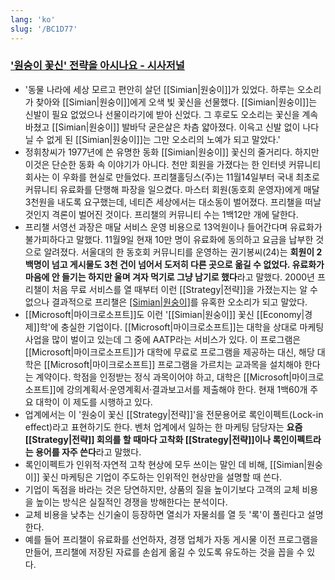 ```yaml
---
lang: 'ko'
slug: '/BC1D77'
---
```


### ['원숭이 꽃신' 전략을 아시나요 - 시사저널](http://www.sisajournal.com/news/articleView.html?idxno=85480)

- '동물 나라에 세상 모르고 편안히 살던 [[Simian|원숭이]]가 있었다. 하루는 오소리가 찾아와 [[Simian|원숭이]]에게 오색 빛 꽃신을 선물했다. [[Simian|원숭이]]는 신발이 필요 없었으나 선물이라기에 받아 신었다. 그 후로도 오소리는 꽃신을 계속 바쳤고 [[Simian|원숭이]] 발바닥 굳은살은 차츰 얇아졌다. 이윽고 신발 없이 나다닐 수 없게 된 [[Simian|원숭이]]는 그만 오소리의 노예가 되고 말았다.'
- 정휘창씨가 1977년에 쓴 유명한 동화 [[Simian|원숭이]] 꽃신의 줄거리다. 하지만 이것은 단순한 동화 속 이야기가 아니다. 천만 회원을 가졌다는 한 인터넷 커뮤니티 회사는 이 우화를 현실로 만들었다. 프리챌홀딩스(주)는 11월14일부터 국내 최초로 커뮤니티 유료화를 단행해 파장을 일으켰다. 마스터 회원(동호회 운영자)에게 매달 3천원을 내도록 요구했는데, 네티즌 세상에서는 대소동이 벌어졌다. 프리챌을 떠날 것인지 격론이 벌어진 것이다. 프리챌의 커뮤니티 수는 1백12만 개에 달한다.
- 프리챌 서영선 과장은 매달 서비스 운영 비용으로 13억원이나 들어간다며 유료화가 불가피하다고 말했다. 11월9일 현재 10만 명이 유료화에 동의하고 요금을 납부한 것으로 알려졌다. 서울대의 한 동호회 커뮤니티를 운영하는 권기봉씨(24)는 **회원이 2백명이 넘고 게시물도 3천 건이 넘어서 도저히 다른 곳으로 옮길 수 없었다. 유료화가 마음에 안 들기는 하지만 울며 겨자 먹기로 그냥 남기로 했다**라고 말했다. 2000년 프리챌이 처음 무료 서비스를 열 때부터 이런 [[Strategy|전략]]을 가졌는지는 알 수 없으나 결과적으로 프리챌은 [[Simian|원숭이]](고객)를 유혹한 오소리가 되고 말았다.
- [[Microsoft|마이크로소프트]]도 이런 '[[Simian|원숭이]] 꽃신 [[Economy|경제]]학'에 충실한 기업이다. [[Microsoft|마이크로소프트]]는 대학을 상대로 마케팅 사업을 많이 벌이고 있는데 그 중에 AATP라는 서비스가 있다. 이 프로그램은 [[Microsoft|마이크로소프트]]가 대학에 무료로 프로그램을 제공하는 대신, 해당 대학은 [[Microsoft|마이크로소프트]] 프로그램을 가르치는 교과목을 설치해야 한다는 계약이다. 학점을 인정받는 정식 과목이어야 하고, 대학은 [[Microsoft|마이크로소프트]]에 강의계획서·운영계획서·결과보고서를 제출해야 한다. 현재 1백60개 주요 대학이 이 제도를 시행하고 있다.
- 업계에서는 이 '원숭이 꽃신 [[Strategy|전략]]'을 전문용어로 록인이펙트(Lock-in effect)라고 표현하기도 한다. 벤처 업계에서 일하는 한 마케팅 담당자는 **요즘 [[Strategy|전략]] 회의를 할 때마다 고착화 [[Strategy|전략]]이나 록인이펙트라는 용어를 자주 쓴다**라고 말했다.
- 록인이펙트가 인위적·자연적 고착 현상에 모두 쓰이는 말인 데 비해, [[Simian|원숭이]] 꽃신 마케팅은 기업이 주도하는 인위적인 현상만을 설명할 때 쓴다.
- 기업이 독점을 바라는 것은 당연하지만, 상품의 질을 높이기보다 고객의 교체 비용을 높이는 방식은 실질적인 경쟁을 방해한다는 분석이다.
- 교체 비용을 낮추는 신기술이 등장하면 열쇠가 자물쇠를 열 듯 '록'이 풀린다고 설명한다.
- 예를 들어 프리챌이 유료화를 선언하자, 경쟁 업체가 자동 게시물 이전 프로그램을 만들어, 프리챌에 저장된 자료를 손쉽게 옮길 수 있도록 유도하는 것을 꼽을 수 있다.

